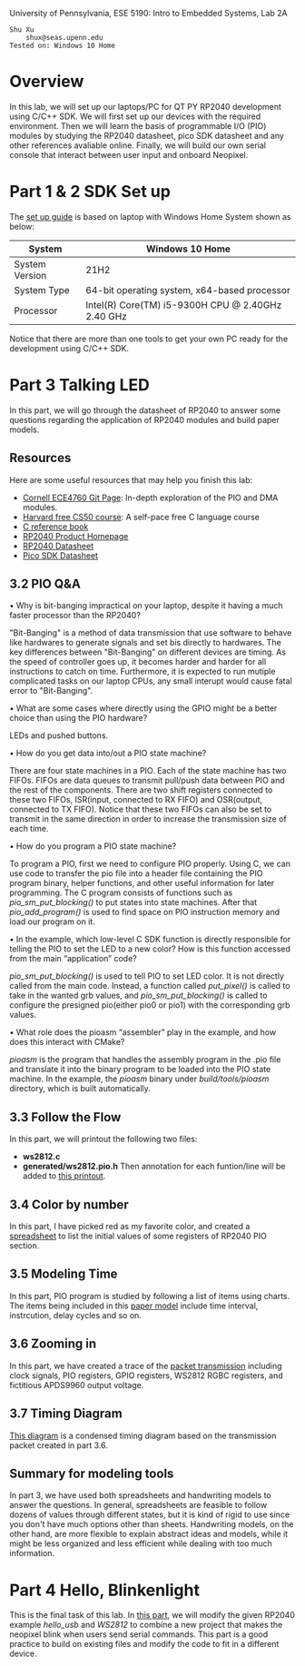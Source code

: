 University of Pennsylvania, ESE 5190: Intro to Embedded Systems, Lab 2A

    Shu Xu
        shux@seas.upenn.edu
    Tested on: Windows 10 Home

# Overview
In this lab, we will set up our laptops/PC for QT PY RP2040 development using C/C++ SDK. We will first set up our devices with the required environment. Then we will learn the basis of programmable I/O (PIO) modules by studying the RP2040 datasheet, pico SDK datasheet and any other references avaliable online. Finally, we will build our own serial console that interact between user input and onboard Neopixel.

# Part 1 & 2 SDK Set up
The [set up guide](https://github.com/shux3/ese5190_lab2_setups/blob/main/README.md) is based on laptop with Windows Home System shown as below:

  |System        |               Windows 10 Home                   |
  |--------------|-------------------------------------------------|
  |System Version|			21H2			   |
  |System Type	 |   64-bit operating system, x64-based processor  |
  |Processor     |Intel(R) Core(TM) i5-9300H CPU @ 2.40GHz 2.40 GHz|
  
  Notice that there are more than one tools to get your own PC ready for the development using C/C++ SDK.
  
  # Part 3 Talking LED
  In this part, we will go through the datasheet of RP2040 to answer some questions regarding the application of RP2040 modules and build paper models.
  ## Resources
  Here are some useful resources that may help you finish this lab:
  - [Cornell ECE4760 Git Page](https://ece4760.github.io/): In-depth exploration of the PIO and DMA modules.
  - [Harvard free CS50 course](https://pll.harvard.edu/course/cs50-introduction-computer-science): A self-pace free C language course
  - [C reference book](https://publications.gbdirect.co.uk/c_book/)
  - [RP2040 Product Homepage](https://www.raspberrypi.com/products/rp2040/)
  - [RP2040 Datasheet](https://datasheets.raspberrypi.com/rp2040/rp2040-datasheet.pdf)
  - [Pico SDK Datasheet](https://datasheets.raspberrypi.com/pico/raspberry-pi-pico-c-sdk.pdf)
  
  ## 3.2 PIO Q&A
  • Why is bit-banging impractical on your laptop, despite it having a much faster processor than the RP2040?

"Bit-Banging" is a method of data transmission that use software to behave like hardwares to generate signals and set bis directly to hardwares. The key differences between "Bit-Banging" on different devices are timing. As the speed of controller goes up, it becomes harder and harder for all instructions to catch on time. Furthermore, it is expected to run mutiple complicated tasks on our laptop CPUs, any small interupt would cause fatal error to "Bit-Banging".

 • What are some cases where directly using the GPIO might be a better choice than using the PIO hardware?

LEDs and pushed buttons.

 • How do you get data into/out a PIO state machine?
	
There are four state machines in a PIO. Each of the state machine has two FIFOs. FIFOs are data queues to transmit pull/push data between PIO and the rest of the components. There are two shift registers connected to these two FIFOs, ISR(input, connected to RX FIFO) and OSR(output, connected to TX FIFO). Notice that these two FIFOs can also be set to transmit in the same direction in order to increase the transmission size of each time.

 • How do you program a PIO state machine?

To program a PIO, first we need to configure PIO properly. Using C, we can use code to transfer the pio file into a header file containing the PIO program binary, helper functions, and other useful information for later programming.
The C program consists of functions such as *pio_sm_put_blocking()* to put states into state machines.
After that *pio_add_program()* is used to find space on PIO instruction memory and load our program on it.
	
 • In the example, which low-level C SDK function is directly responsible for telling the PIO to set the LED to a new color? How is this function accessed from the main “application” code?

*pio_sm_put_blocking()* is used to tell PIO to set LED color. It is not directly called from the main code. Instead, a function called *put_pixel()* is called to take in the wanted grb values, and *pio_sm_put_blocking()* is called to configure the presigned pio(either pio0 or pio1) with the corresponding grb values.

 • What role does the pioasm “assembler” play in the example, and how does this interact with CMake?

*pioasm* is the program that handles the assembly program in the .pio file and translate it into the binary program to be loaded into the PIO state machine. In the example, the *pioasm* binary under *build/tools/pioasm* directory, which is built automatically.

## 3.3 Follow the Flow
In this part, we will printout the following two files:
- **ws2812.c**
- **generated/ws2812.pio.h**
Then annotation for each funtion/line will be added to [this printout](https://github.com/shux3/ese5190-2022-lab2-into-the-void-star/blob/main/P3/3.3code_printout.pdf).

## 3.4 Color by number
In this part, I have picked red as my favorite color, and created a [spreadsheet](https://github.com/shux3/ese5190-2022-lab2-into-the-void-star/blob/main/P3/3.4Initial%20PIO0%20register%20states.xlsx) to list the initial values of some registers of RP2040 PIO section.

## 3.5 Modeling Time
In this part, PIO program is studied by following a list of items using charts. The items being included in this [paper model](https://github.com/shux3/ese5190-2022-lab2-into-the-void-star/blob/main/P3/3.5paper_model.pdf) include time interval, instrcution, delay cycles and so on.

## 3.6 Zooming in
In this part, we have created a trace of the [packet transmission](https://github.com/shux3/ese5190-2022-lab2-into-the-void-star/blob/main/P3/3.6%20Zooming%20in.xlsx) including clock signals, PIO registers, GPIO registers, WS2812 RGBC registers, and fictitious APDS9960 output voltage. 

## 3.7 Timing Diagram
[This diagram](https://github.com/shux3/ese5190-2022-lab2-into-the-void-star/blob/main/P3/3.7%20Timing%20Diagram.jpg) is a condensed timing diagram based on the transmission packet created in part 3.6.

## Summary for modeling tools
In part 3, we have used both spreadsheets and handwriting models to answer the questions. In general, spreadsheets are feasible to follow dozens of values through different states, but it is kind of rigid to use since you don't have much options other than sheets. Handwriting models, on the other hand, are more flexible to explain abstract ideas and models, while it might be less organized and less efficient while dealing with too much information.

# Part 4 Hello, Blinkenlight
This is the final task of this lab. In [this part](https://github.com/shux3/ese5190-2022-lab2-into-the-void-star/tree/main/P4_code), we will modify the given RP2040 example *hello_usb* and *WS2812* to combine a new project that makes the neopixel blink when users send serial commands. This part is a good practice to build on existing files and modify the code to fit in a different device.

	

